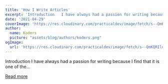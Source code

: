 ```yaml
---
title: 'How I Write Articles'
excerpt: 'Introduction   I have always had a passion for writing because I find that it is one of the...'
date: '2021-04-29'
coverImage: 'https://res.cloudinary.com/practicaldev/image/fetch/s--QmKQRIld--/c_imagga_scale,f_auto,fl_progressive,h_420,q_auto,w_1000/https://dev-to-uploads.s3.amazonaws.com/uploads/articles/owziiqdqsms7emvtuvy0.png'
author:
  name: Koders
  picture: "assets/blog/authors/koders.png"
ogImage:
  url: 'https://res.cloudinary.com/practicaldev/image/fetch/s--QmKQRIld--/c_imagga_scale,f_auto,fl_progressive,h_420,q_auto,w_1000/https://dev-to-uploads.s3.amazonaws.com/uploads/articles/owziiqdqsms7emvtuvy0.png'
---
```


Introduction   I have always had a passion for writing because I find that it is one of the...

[Read more](https://dev.to/andrewbaisden/how-i-write-articles-3985)
